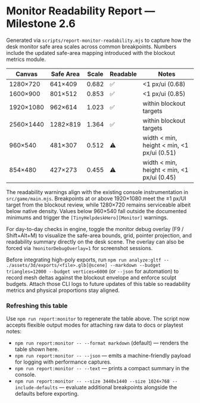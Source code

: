 # Monitor Readability Report — Milestone 2.6

Generated via `scripts/report-monitor-readability.mjs` to capture how the desk monitor safe area scales across common breakpoints. Numbers include the updated safe-area mapping introduced with the blockout metrics module.

| Canvas | Safe Area | Scale | Readable | Notes |
| --- | --- | --- | --- | --- |
| 1280×720 | 641×409 | 0.682 | ✅ | <1 px/ui (0.68) |
| 1600×900 | 801×512 | 0.853 | ✅ | <1 px/ui (0.85) |
| 1920×1080 | 962×614 | 1.023 | ✅ | within blockout targets |
| 2560×1440 | 1282×819 | 1.364 | ✅ | within blockout targets |
| 960×540 | 481×307 | 0.512 | ⚠️ | width < min, height < min, <1 px/ui (0.51) |
| 854×480 | 427×273 | 0.455 | ⚠️ | width < min, height < min, <1 px/ui (0.45) |

The readability warnings align with the existing console instrumentation in `src/game/main.mjs`. Breakpoints at or above 1920×1080 meet the ≥1 px/UI target from the blockout review, while 1280×720 remains serviceable albeit below native density. Values below 960×540 fall outside the documented minimums and trigger the `[TinyHelpdeskHero][Monitor]` warnings.

For day-to-day checks in engine, toggle the monitor debug overlay (F9 / Shift+Alt+M) to visualize the safe-area bounds, grid, pointer projection, and readability summary directly on the desk scene. The overlay can also be forced via `?monitorDebugOverlay=1` for screenshot sessions.

Before integrating high-poly exports, run `npm run analyze:gltf -- ./assets/3d/exports/<file>.glb[@scene] --markdown --budget triangles=12000 --budget vertices=6000` (or `--json` for automation) to record mesh deltas against the blockout envelope and enforce sculpt budgets. Attach those CLI logs to future updates of this table so readability metrics and physical proportions stay aligned.

### Refreshing this table

Use `npm run report:monitor` to regenerate the table above. The script now accepts flexible output modes for attaching raw data to docs or playtest notes:

- `npm run report:monitor -- --format markdown` (default) — renders the table shown here.
- `npm run report:monitor -- --json` — emits a machine-friendly payload for logging with performance captures.
- `npm run report:monitor -- --text` — prints a compact summary in the console.
- `npm run report:monitor -- --size 3440x1440 --size 1024×768 --include-defaults` — evaluate additional breakpoints alongside the defaults before exporting.
